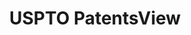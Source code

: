 ---
bigquery: https://console.cloud.google.com/bigquery?p=patents-public-data&d=patentsview&page=dataset
citation: Attribution should be given to PatentsView for use, distribution, or derivative
  works.
code: https://github.com/CSSIP-AIR/PatentsView-Code-Snippets/
contributors: USPTO
cost: None
description: 'PatentsView includes US patent data including raw data (summaries, applications,
  pregrant applications), disambugations of inventors and assignees, and inventor
  gender estimates.  Also foreign priority data, # of figures and sheets, and government
  interest statements.'
documentation: https://patentsview.org/query/builder-faqs
last_edit: 04/13/2022, 07:10:15
location: https://patentsview.org/
maintained_by: USPTO
record_creation_timestamp: 12/2/2020 17:20:46
schema_fields:
- num_claims
- disamb_assignee_id_20200929
- fname
- disamb_inventor_id_20191008
- variety
- series_code
- relkind
- disamb_assignee_id_20190312
- action_date
- latlong
- city
- name_first
- section_id
- disamb_inventor_id_20170307
- disamb_inventor_id_20200630
- field_title
- disamb_assignee_id_20191231
- text
- f371_date
- disamb_inventor_id_20180528
- date
- reldocno
- doc_type
- organization_id
- location_id
- applicant_type
- name
- filename
- county
- designation
- rawlocation_id
- f102_date
- disamb_assignee_id_20200630
- male_flag
- withdrawn
- disamb_inventor_id_20190820
- group
- application_id
- state_fips
- classification_level
- group_id
- ipc_version_indicator
- disamb_assignee_id_20191008
- rule_47
- section
- subgroup_id
- deceased
- citation_id
- status
- disamb_inventor_id_20190312
- disamb_inventor_id_20200331
- category_id
- subclass
- classification_value
- title
- subclass_id
- type
- num_figures
- level_two
- assignee_id
- term_grant
- disamb_assignee_id_20190820
- id
- category
- attribution_status
- num
- country
- ipc_class
- term_disclaimer
- uuid
- organization
- disamb_inventor_id_20181127
- abstract
- number
- mainclass_id
- longitude
- sector_title
- latitude
- lawyer_id
- sequence
- exemplary
- gi_statement
- level_one
- subcategory_id
- role
- kind
- disamb_assignee_id_20181127
- rel_id
- term_extension
- inventor_id
- name_last
- disamb_inventor_id_20191231
- disamb_inventor_id_20200929
- _102_date
- disamb_inventor_id_20201229
- lname
- _371_date
- symbol_position
- disclaimer_date
- disamb_inventor_id_20171226
- rawinventor_id
- subgroup
- patent_id
- male
- length
- disamb_assignee_id_20200331
- level_three
- num_sheets
- latin_name
- disamb_inventor_id_20170808
- classification_status
- disamb_inventor_id_20171003
- lapse_of_patent
- doctype
- contract_award_number
- dependent
- county_fips
- subsection_id
- rawassignee_id
- state
- field_id
- publication_number
- classification_data_source
- country_transformed
- main_group
shortname: patentsview
tags:
- disambiguation
- United States
- gender
terms_of_use: Creative Commons Attribution 4.0 International License.
timeframe: 1963-1999
title: USPTO PatentsView
uuid: cf1780b1-e265-4e49-8d1d-83b9cfe0fd9a
---